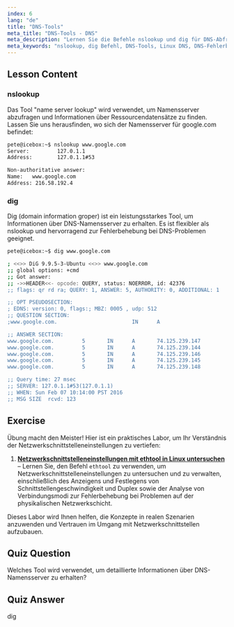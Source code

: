 ```yaml
---
index: 6
lang: "de"
title: "DNS-Tools"
meta_title: "DNS-Tools - DNS"
meta_description: "Lernen Sie die Befehle nslookup und dig für DNS-Abfragen und Fehlerbehebung unter Linux. Verstehen Sie, wie Sie diese wichtigen DNS-Tools mit unserem anfängerfreundlichen Leitfaden verwenden."
meta_keywords: "nslookup, dig Befehl, DNS-Tools, Linux DNS, DNS-Fehlerbehebung, Linux-Tutorial, Linux für Anfänger"
---
```


## Lesson Content

### nslookup

Das Tool "name server lookup" wird verwendet, um Namensserver abzufragen und Informationen über Ressourcendatensätze zu finden. Lassen Sie uns herausfinden, wo sich der Namensserver für google.com befindet:

```bash
pete@icebox:~$ nslookup www.google.com
Server:         127.0.1.1
Address:        127.0.1.1#53

Non-authoritative answer:
Name:   www.google.com
Address: 216.58.192.4
```

### dig

Dig (domain information groper) ist ein leistungsstarkes Tool, um Informationen über DNS-Namensserver zu erhalten. Es ist flexibler als nslookup und hervorragend zur Fehlerbehebung bei DNS-Problemen geeignet.

```bash
pete@icebox:~$ dig www.google.com

; <<>> DiG 9.9.5-3-Ubuntu <<>> www.google.com
;; global options: +cmd
;; Got answer:
;; ->>HEADER<<- opcode: QUERY, status: NOERROR, id: 42376
;; flags: qr rd ra; QUERY: 1, ANSWER: 5, AUTHORITY: 0, ADDITIONAL: 1

;; OPT PSEUDOSECTION:
; EDNS: version: 0, flags:; MBZ: 0005 , udp: 512
;; QUESTION SECTION:
;www.google.com.                        IN      A

;; ANSWER SECTION:
www.google.com.         5       IN      A       74.125.239.147
www.google.com.         5       IN      A       74.125.239.144
www.google.com.         5       IN      A       74.125.239.146
www.google.com.         5       IN      A       74.125.239.145
www.google.com.         5       IN      A       74.125.239.148

;; Query time: 27 msec
;; SERVER: 127.0.1.1#53(127.0.1.1)
;; WHEN: Sun Feb 07 10:14:00 PST 2016
;; MSG SIZE  rcvd: 123
```

## Exercise

Übung macht den Meister! Hier ist ein praktisches Labor, um Ihr Verständnis der Netzwerkschnittstelleneinstellungen zu vertiefen:

1. **[Netzwerkschnittstelleneinstellungen mit ethtool in Linux untersuchen](https://labex.io/de/labs/comptia-examine-network-interface-settings-with-ethtool-in-linux-592759)** – Lernen Sie, den Befehl `ethtool` zu verwenden, um Netzwerkschnittstelleneinstellungen zu untersuchen und zu verwalten, einschließlich des Anzeigens und Festlegens von Schnittstellengeschwindigkeit und Duplex sowie der Analyse von Verbindungsmodi zur Fehlerbehebung bei Problemen auf der physikalischen Netzwerkschicht.

Dieses Labor wird Ihnen helfen, die Konzepte in realen Szenarien anzuwenden und Vertrauen im Umgang mit Netzwerkschnittstellen aufzubauen.

## Quiz Question

Welches Tool wird verwendet, um detaillierte Informationen über DNS-Namensserver zu erhalten?

## Quiz Answer

dig
